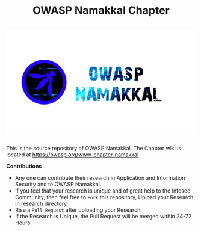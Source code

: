 <h1 align="center">OWASP Namakkal Chapter</h1>

<h5 align="center">
  <br>
  <a href="https://owasp.org/www-chapter-namakkal/"><img src="assets/images/owasp.jpg" alt="OWASP Namakkal"></a>
</h5>

This is the source repository of OWASP Namakkal. The Chapter wiki is located at https://owasp.org/www-chapter-namakkal

**Contributions**

- Any one can contribute their research in Application and Information Security and to OWASP Namakkal.
- If you feel that your research is unique and of great help to the Infosec Community, then feel free to `Fork` this repository, Upload your Research in [research](research) directory
- Rise a `Pull Request` after uploading your Research.
- If the Research is Unique, the Pull Request will be merged within 24-72 Hours.
